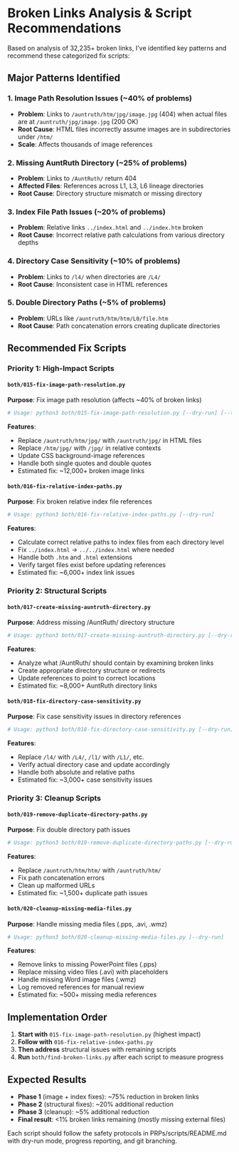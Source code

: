 # Broken Links Analysis & Script Recommendations

Based on analysis of 32,235+ broken links, I've identified key patterns and recommend these categorized fix scripts:

## Major Patterns Identified

### 1. **Image Path Resolution Issues** (~40% of problems)
- **Problem**: Links to `/auntruth/htm/jpg/image.jpg` (404) when actual files are at `/auntruth/jpg/image.jpg` (200 OK)
- **Root Cause**: HTML files incorrectly assume images are in subdirectories under `/htm/`
- **Scale**: Affects thousands of image references

### 2. **Missing AuntRuth Directory** (~25% of problems)
- **Problem**: Links to `/AuntRuth/` return 404
- **Affected Files**: References across L1, L3, L6 lineage directories
- **Root Cause**: Directory structure mismatch or missing directory

### 3. **Index File Path Issues** (~20% of problems)
- **Problem**: Relative links `../index.html` and `../index.htm` broken
- **Root Cause**: Incorrect relative path calculations from various directory depths

### 4. **Directory Case Sensitivity** (~10% of problems)
- **Problem**: Links to `/l4/` when directories are `/L4/`
- **Root Cause**: Inconsistent case in HTML references

### 5. **Double Directory Paths** (~5% of problems)
- **Problem**: URLs like `/auntruth/htm/htm/L0/file.htm`
- **Root Cause**: Path concatenation errors creating duplicate directories

## Recommended Fix Scripts

### Priority 1: High-Impact Scripts

#### `both/015-fix-image-path-resolution.py`
**Purpose**: Fix image path resolution (affects ~40% of broken links)
```bash
# Usage: python3 both/015-fix-image-path-resolution.py [--dry-run] [--target-dir docs]
```
**Features**:
- Replace `/auntruth/htm/jpg/` with `/auntruth/jpg/` in HTML files
- Replace `/htm/jpg/` with `/jpg/` in relative contexts
- Update CSS background-image references
- Handle both single quotes and double quotes
- Estimated fix: ~12,000+ broken image links

#### `both/016-fix-relative-index-paths.py`
**Purpose**: Fix broken relative index file references
```bash
# Usage: python3 both/016-fix-relative-index-paths.py [--dry-run]
```
**Features**:
- Calculate correct relative paths to index files from each directory level
- Fix `../index.html` → `../../index.html` where needed
- Handle both `.htm` and `.html` extensions
- Verify target files exist before updating references
- Estimated fix: ~6,000+ index link issues

### Priority 2: Structural Scripts

#### `both/017-create-missing-auntruth-directory.py`
**Purpose**: Address missing /AuntRuth/ directory structure
```bash
# Usage: python3 both/017-create-missing-auntruth-directory.py [--dry-run]
```
**Features**:
- Analyze what /AuntRuth/ should contain by examining broken links
- Create appropriate directory structure or redirects
- Update references to point to correct locations
- Estimated fix: ~8,000+ AuntRuth directory links

#### `both/018-fix-directory-case-sensitivity.py`
**Purpose**: Fix case sensitivity issues in directory references
```bash
# Usage: python3 both/018-fix-directory-case-sensitivity.py [--dry-run]
```
**Features**:
- Replace `/l4/` with `/L4/`, `/l1/` with `/L1/`, etc.
- Verify actual directory case and update accordingly
- Handle both absolute and relative paths
- Estimated fix: ~3,000+ case sensitivity issues

### Priority 3: Cleanup Scripts

#### `both/019-remove-duplicate-directory-paths.py`
**Purpose**: Fix double directory path issues
```bash
# Usage: python3 both/019-remove-duplicate-directory-paths.py [--dry-run]
```
**Features**:
- Replace `/auntruth/htm/htm/` with `/auntruth/htm/`
- Fix path concatenation errors
- Clean up malformed URLs
- Estimated fix: ~1,500+ duplicate path issues

#### `both/020-cleanup-missing-media-files.py`
**Purpose**: Handle missing media files (.pps, .avi, .wmz)
```bash
# Usage: python3 both/020-cleanup-missing-media-files.py [--dry-run]
```
**Features**:
- Remove links to missing PowerPoint files (.pps)
- Replace missing video files (.avi) with placeholders
- Handle missing Word image files (.wmz)
- Log removed references for manual review
- Estimated fix: ~500+ missing media references

## Implementation Order

1. **Start with** `015-fix-image-path-resolution.py` (highest impact)
2. **Follow with** `016-fix-relative-index-paths.py`
3. **Then address** structural issues with remaining scripts
4. **Run** `both/find-broken-links.py` after each script to measure progress

## Expected Results

- **Phase 1** (image + index fixes): ~75% reduction in broken links
- **Phase 2** (structural fixes): ~20% additional reduction
- **Phase 3** (cleanup): ~5% additional reduction
- **Final result**: <1% broken links remaining (mostly missing external files)

Each script should follow the safety protocols in PRPs/scripts/README.md with dry-run mode, progress reporting, and git branching.